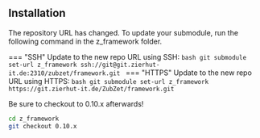 ## Installation
The repository URL has changed. To update your submodule, run the following command in the z_framework folder.

=== "SSH"
    Update to the new repo URL using SSH:
    ```bash
    git submodule set-url z_framework ssh://git@git.zierhut-it.de:2310/zubzet/framework.git
    ```
=== "HTTPS"
    Update to the new repo URL using HTTPS:
    ```bash
    git submodule set-url z_framework https://git.zierhut-it.de/ZubZet/framework.git
    ```

Be sure to checkout to 0.10.x afterwards!
```bash 
cd z_framework
git checkout 0.10.x
```